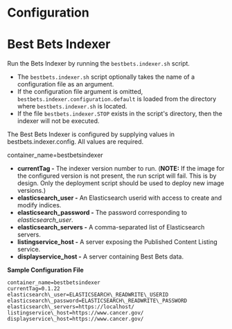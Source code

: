 # Configuration 
# Best Bets Indexer

Run the Bets Indexer by running the `bestbets.indexer.sh` script.
* The `bestbets.indexer.sh` script optionally takes the name of a configuration file as an argument.
* If the configuration file argument is omitted, `bestbets.indexer.configuration.default` is loaded from the
    directory where `bestbets.indexer.sh` is located.
* If the file `bestbets.indexer.STOP` exists in the script's directory, then the indexer will not be executed.

The Best Bets Indexer is configured by supplying values in bestbets.indexer.config.  All values are required.

container_name=bestbetsindexer
* **currentTag -** The indexer version number to run. (**NOTE:** If the image for the configured version is not present,
    the run script will fail. This is by design. Only the deployment script should be used to deploy new image versions.)
* **elasticsearch\_user -** An Elasticsearch userid with access to create and modify indices.
* **elasticsearch\_password -** The password corresponding to _elasticsearch\_user_.
* **elasticsearch\_servers -** A comma-separated list of Elasticsearch servers.
* **listingservice\_host -** A server exposing the Published Content Listing service.
* **displayservice\_host -** A server containing Best Bets data.


**Sample Configuration File**
```
container_name=bestbetsindexer
currentTag=0.1.22
elasticsearch\_user=ELASTICSEARCH\_READWRITE\_USERID
elasticsearch\_password=ELASTICSEARCH\_READWRITE\_PASSWORD
elasticsearch\_servers=https://localhost/
listingservice\_host=https://www.cancer.gov/
displayservice\_host=https://www.cancer.gov/
```